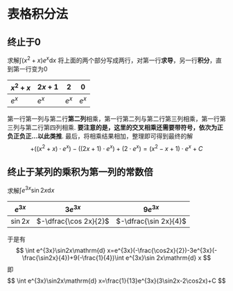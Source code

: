 # 表格积分法
## 终止于$0$

求解$\displaystyle \int (x^2 + x) e^x \mathrm{d} x$
将上面的两个部分写成两行，对第一行**求导**，另一行**积分**，直到第一行变为$0$

| $x^2 + x$ | $2x +1$ | $2$   | $0$   |
| --------- | ------- | ----- | ----- |
| $e^x$     | $e^x$   | $e^x$ | $e^x$ |

第一行第一列与第二行**第二列**相乘，第一行第二列与第二行第三列相乘，第一行第三列与第二行第四列相乘. **要注意的是，这里的交叉相乘还需要带符号，依次为正负正负正…以此类推**. 最后，将相乘结果相加，整理即可得到最终的解
$$
+\left ( \left ( x^{2}+x \right )\cdot e^{x} \right )-\left ( \left ( 2x+1 \right )\cdot e^{x} \right )+\left ( 2\cdot e^{x} \right )=\left ( x^{2}-x+1 \right )\cdot e^{x}+C
$$
## 终止于某列的乘积为第一列的常数倍
求解$\displaystyle \int e^{3x} \sin 2x \mathrm{d} x$

| $e^{3x}$  | $3e^{3x}$             | $9e^{3x}$             |
| --------- | --------------------- | --------------------- |
| $\sin 2x$ | $-\dfrac{\cos 2x}{2}$ | $-\dfrac{\sin 2x}{4}$ |
于是有
$$
\int e^{3x}\sin2x\mathrm{d} x=e^{3x}(-\frac{\cos2x}{2})-3e^{3x}(-\frac{\sin2x}{4})+9(-\frac{1}{4})\int e^{3x}\sin 2x\mathrm{d} x
$$
即
$$
\int e^{3x}\sin2x\mathrm{d} x=\frac{1}{13}e^{3x}(3\sin2x-2\cos2x)+C
$$


